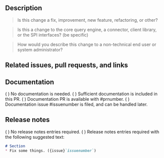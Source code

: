 <!-- Thank you for submitting a pull request! Find more information in our development guide at https://github.com/trinodb/trino/blob/master/.github/DEVELOPMENT.md and contact us on #dev in Slack. -->

## Description

<!-- Elaborate beyond the title of the PR as necessary to help the reviewers and maintainers.-->

<!-- Answer the following questions to help reviewers and maintainers
understand this PR's scope at a glance:
-->

> Is this change a fix, improvement, new feature, refactoring, or other?

> Is this a change to the core query engine, a connector, client library, or the SPI interfaces? (be specific)

> How would you describe this change to a non-technical end user or system administrator?

## Related issues, pull requests, and links

<!-- List any issues fixed by this PR, and provide links to other related PRs, upstream release notes, and other useful resources. For example:
* Fixes #issuenumber
* Related documentation in #issuenumber
* [Some release notes](http://usefulinfo.example.com)
-->

<!-- The following sections are filled in by the maintainer with input from the contributor:
Use :white_check_mark: or (x) to signal selection.
-->

## Documentation

( ) No documentation is needed.
( ) Sufficient documentation is included in this PR.
( ) Documentation PR is available with #prnumber.
( ) Documentation issue #issuenumber is filed, and can be handled later.

## Release notes

( ) No release notes entries required.
( ) Release notes entries required with the following suggested text:

```markdown
# Section
* Fix some things. ({issue}`issuenumber`)
```
